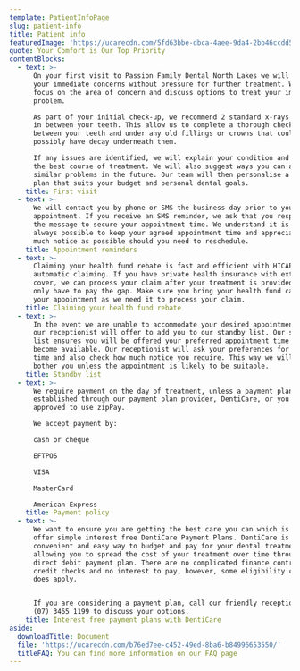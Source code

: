 ```yaml
---
template: PatientInfoPage
slug: patient-info
title: Patient info
featuredImage: 'https://ucarecdn.com/5fd63bbe-dbca-4aee-9da4-2bb46ccdd53f/'
quote: Your Comfort is Our Top Priority
contentBlocks:
  - text: >-
      On your first visit to Passion Family Dental North Lakes we will address
      your immediate concerns without pressure for further treatment. We will
      focus on the area of concern and discuss options to treat your immediate
      problem.

      As part of your initial check-up, we recommend 2 standard x-rays to check
      in between your teeth. This allow us to complete a thorough check in
      between your teeth and under any old fillings or crowns that could
      possibly have decay underneath them.

      If any issues are identified, we will explain your condition and advise
      the best course of treatment. We will also suggest ways you can avoid
      similar problems in the future. Our team will then personalise a treatment
      plan that suits your budget and personal dental goals.
    title: First visit
  - text: >-
      We will contact you by phone or SMS the business day prior to your
      appointment. If you receive an SMS reminder, we ask that you respond to
      the message to secure your appointment time. We understand it is not
      always possible to keep your agreed appointment time and appreciate as
      much notice as possible should you need to reschedule.
    title: Appointment reminders
  - text: >-
      Claiming your health fund rebate is fast and efficient with HICAPS
      automatic claiming. If you have private health insurance with extras
      cover, we can process your claim after your treatment is provided and you
      only have to pay the gap. Make sure you bring your health fund card to
      your appointment as we need it to process your claim.
    title: Claiming your health fund rebate
  - text: >-
      In the event we are unable to accommodate your desired appointment time,
      our receptionist will offer to add you to our standby list. Our standby
      list ensures you will be offered your preferred appointment time should it
      become available. Our receptionist will ask your preferences for day and
      time and also check how much notice you require. This way we will not
      bother you unless the appointment is likely to be suitable.
    title: Standby list
  - text: >-
      We require payment on the day of treatment, unless a payment plan has been
      established through our payment plan provider, DentiCare, or you have been
      approved to use zipPay.

      We accept payment by:

      cash or cheque

      EFTPOS

      VISA

      MasterCard

      American Express
    title: Payment policy
  - text: >-
      We want to ensure you are getting the best care you can which is why we
      offer simple interest free DentiCare Payment Plans. DentiCare is a
      convenient and easy way to budget and pay for your dental treatment
      allowing you to spread the cost of your treatment over time through a
      direct debit payment plan. There are no complicated finance contracts, no
      credit checks and no interest to pay, however, some eligibility criteria
      does apply.​


      If you are considering a payment plan, call our friendly reception team on
      (07) 3465 1199 to discuss your options.
    title: Interest free payment plans with DentiCare
aside:
  downloadTitle: Document
  file: 'https://ucarecdn.com/b76ed7ee-c452-49ed-8ba6-b84996653550/'
  titleFAQ: You can find more information on our FAQ page
---
```


